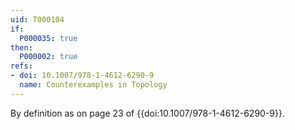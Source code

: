 ```yaml
---
uid: T000104
if:
  P000035: true
then:
  P000002: true
refs:
- doi: 10.1007/978-1-4612-6290-9
  name: Counterexamples in Topology
---
```


By definition as on page 23 of {{doi:10.1007/978-1-4612-6290-9}}.
